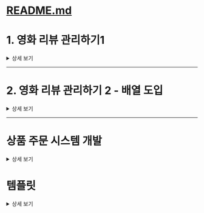 # [README.md](README.md)

# 1. 영화 리뷰 관리하기1
<details>
<summary>상세 보기</summary>

## 문제 설명
```
당신은 영화 리뷰 정보를 관리하려고 한다.  
먼저, 영화 리뷰 정보를 담을 수 있는 MovieReview 클래스를 만들어보자.
```

## 요구사항
```
1. MovieReview 클래스는 다음과 같은 멤버 변수를 포함해야 한다.
   - 영화 제목 (title)
   - 리뷰 내용 (review)
2. MovieReviewMain 클래스 안에 main() 메서드를 포함하여, 영화 리뷰 정보를 선언하고 출력하자.
  (배열을 사용하지 않고 각각 출력해준다.)
```

## 예시 코드 구조
```java
public class MovieReview {
    String title;
    String review;
}
```
```java
public class MovieReviewMain {
    public static void main(String[] args) {
        // 영화 리뷰 정보 선언
        // 영화 리뷰 정보 출력
    }
}
```

## 출력 예시
```
영화 제목: 인셉션, 리뷰: 인생은 무한 루프
영화 제목: 어바웃 타임, 리뷰: 인생 시간 영화!
```

## 답안

### 나의 풀이: [MovieReviewMain.java](src%2Fclass1%2Fex%2FMovieReviewMain.java)

### 교안 풀이
<details>
<summary>상세 보기</summary>

```java
package class1.ex;
public class MovieReviewMain1 {
    public static void main(String[] args) {
        MovieReview inception = new MovieReview();
        inception.title = "인셉션";
        inception.review = "인생은 무한 루프";
        MovieReview aboutTime = new MovieReview();
        aboutTime.title = "어바웃 타임";
        aboutTime.review = "인생 시간 영화!";
        System.out.println("영화 제목: " + inception.title + ", 리뷰: " + inception.review);
        System.out.println("영화 제목: " + aboutTime.title + ", 리뷰: " + aboutTime.review);
    }
}
```
</details>
</details>

---

# 2. 영화 리뷰 관리하기 2 - 배열 도입
<details>
<summary>상세 보기</summary>

## 문제 설명
```
이전 문제 1. 영화 리뷰 관리하기1 에 배열을 도입하고, 영화 리뷰를 배열에 관리하자.
리뷰를 출력할 때 배열과 `for` 문을 사용해서 `System.out.println` 을 한번만 사용하자.
```

## 답안

### 나의 풀이: [MovieReviewMain2.java](src%2Fclass1%2Fex%2FMovieReviewMain2.java)

### 교안 풀이
<details>
<summary>상세 보기</summary>

```java
package class1.ex;
public class MovieReviewMain2 {
    public static void main(String[] args) {
        MovieReview[] reviews = new MovieReview[2];
        MovieReview inception = new MovieReview();
        inception.title = "인셉션";
        inception.review = "인생은 무한 루프";
        reviews[0] = inception;
        MovieReview aboutTime = new MovieReview();
        aboutTime.title = "어바웃 타임";
        aboutTime.review = "인생 시간 영화!";
        reviews[1] = aboutTime;
        for (MovieReview review : reviews) {
            System.out.println("영화 제목: " + review.title + ", 리뷰: " + review.review);
        }
    }
}
```

</details>
</details>

---

# 상품 주문 시스템 개발
<details>
<summary>상세 보기</summary>

## 문제 설명
```
당신은 온라인 상점의 주문 관리 시스템을 만들려고 한다.
먼저, 상품 주문 정보를 담을 수 있는 ProductOrder 클래스를 만들어보자.
```

## 요구사항
```
1. ProductOrder 클래스는 다음과 같은 멤버 변수를 포함해야 한다.
  - 상품명(productName)
  - 가격(price)
  - 주문 수량(quantity)
2. ProductOrderMain 클래스 안에 main() 메서드를 포함하여, 여러 상품의 주문 정보를 배열로 관리하고,   
   그 정보들을 출력하고, 최종 결제 금액을 계산하여 출력하자.
3. 출력 예시와 같도록 출력하면 된다.
```

## 예시 코드 구조
```java
public class ProductOrder {
    String productName;
    int price;
    int quantity;
}
```
```java
public class ProductOrderMain {
    public static void main(String[] args) {
        // 여러 상품의 주문 정보를 담는 배열 생성
        // 상품 주문 정보를 `ProductOrder` 타입의 변수로 받아 저장
        // 상품 주문 정보와 최종 금액 출력
    }
}
```

## 출력 예시
```
상품명: 두부, 가격: 2000, 수량: 2
상품명: 김치, 가격: 5000, 수량: 1
상품명: 콜라, 가격: 1500, 수량: 2
총 결제 금액: 12000
```

## 답안

### 나의 풀이: [ProductOrderMain.java](src%2Fclass1%2Fex%2FProductOrderMain.java)

### 교안 풀이
<details>
<summary>상세 보기</summary>

```java
package class1.ex;
public class ProductOrderMain {
    public static void main(String[] args) {
        ProductOrder[] orders = new ProductOrder[3];
        // 첫 번째 상품 주문 정보 입력
        ProductOrder order1 = new ProductOrder();
        order1.productName = "두부";
        order1.price = 2000;
        order1.quantity = 2;
        orders[0] = order1;
        // 두 번째 상품 주문 정보 입력
        ProductOrder order2 = new ProductOrder();
        order2.productName = "김치";
        order2.price = 5000;
        order2.quantity = 1;
        orders[1] = order2;
        // 세 번째 상품 주문 정보 입력
        ProductOrder order3 = new ProductOrder();
        order3.productName = "콜라";
        order3.price = 1500;
        order3.quantity = 2;
        orders[2] = order3;
        int totalAmount = 0;
        for (ProductOrder order : orders) {
            System.out.println("상품명: " + order.productName + ", 가격: " +  order.price + ", 수량: " + order.quantity);
            totalAmount += order.price * order.quantity;
        }
        System.out.println("총 결제 금액: " + totalAmount);
    }
}
```
</details>
</details>

# 템플릿
<details>
<summary>상세 보기</summary>

## 문제 설명
```
```

## 요구사항
```
```

## 예시 코드 구조
```java
```
```java
```

## 출력 예시
```
```

## 답안

### 나의 풀이:

### 교안 풀이
<details>
<summary>상세 보기</summary>

```java
```

</details>
</details>
